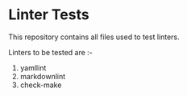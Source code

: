 # Linter Tests

This repository contains all files used to test linters.

Linters to be tested are :-

1. yamllint
1. markdownlint
1. check-make
